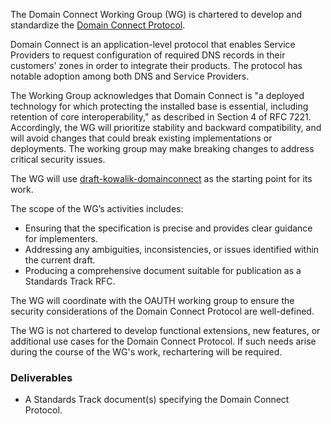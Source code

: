 The Domain Connect Working Group (WG) is chartered to develop and standardize the [Domain Connect Protocol](https://www.domainconnect.org/).

Domain Connect is an application-level protocol that enables Service Providers to request configuration of required DNS records in their customers’ zones in order to integrate their products. 
The protocol has notable adoption among both DNS and Service Providers.

The Working Group acknowledges that Domain Connect is "a deployed technology for which protecting the installed base is essential, including retention of core interoperability," as described in Section 4 of RFC 7221. 
Accordingly, the WG will prioritize stability and backward compatibility, and will avoid changes that could break existing implementations or deployments.
The working group may make breaking changes to address critical security issues.

The WG will use [draft-kowalik-domainconnect](https://datatracker.ietf.org/doc/draft-kowalik-domainconnect/) as the starting point for its work. 

The scope of the WG’s activities includes:
* Ensuring that the specification is precise and provides clear guidance for implementers.
* Addressing any ambiguities, inconsistencies, or issues identified within the current draft.
* Producing a comprehensive document suitable for publication as a Standards Track RFC.

The WG will coordinate with the OAUTH working group to ensure the security considerations of the Domain Connect Protocol are well-defined.

The WG is not chartered to develop functional extensions, new features, or additional use cases for the Domain Connect Protocol. 
If such needs arise during the course of the WG's work, rechartering will be required.

### Deliverables

* A Standards Track document(s) specifying the Domain Connect Protocol.
